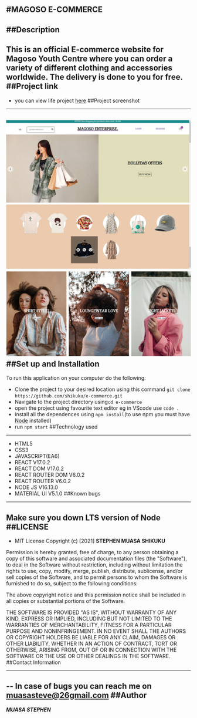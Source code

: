 #MAGOSO E-COMMERCE
---
##Description
---
This is an official E-commerce website for Magoso Youth Centre where you can order a variety of different clothing and accessories worldwide. The delivery is done to you for free.
##Project link
---
- you can view life project [here](https://github.com/shikuku/e-commerce.git)
##Project screenshot
***
![Website top section](public/images/ecommerce1.png)
![Website categories](public/images/ecommerce2.png)
![Website products](public/images/ecommerce3.png)
##Set up and Installation
---
To run this application on your computer do the following:
- Clone the project to your desired location using this command ```git clone https://github.com/shikuku/e-commerce.git```
- Navigate to the project directory using```cd e-commerce```
- open the project using favourite text editor eg in VScode use ```code .```
- install all the dependences using ```npm install```(to use npm you must have [Node](https://nodejs.org/en/) installed)
- run ```npm start```
##Technology used
---
- HTML5
- CSS3 
- JAVASCRIPT(EA6)
- REACT V17.0.2
- REACT DOM V17.0.2
- REACT ROUTER DOM V6.0.2
- REACT ROUTER V6.0.2
- NODE JS V16.13.0
- MATERIAL UI V5.1.0
##Known bugs
---
Make sure you down **LTS** version of Node
##LICENSE
---
- MIT License
Copyright (c) [2021] **STEPHEN MUASA SHIKUKU**

Permission is hereby granted, free of charge, to any person obtaining a copy
of this software and associated documentation files (the "Software"), to deal
in the Software without restriction, including without limitation the rights
to use, copy, modify, merge, publish, distribute, sublicense, and/or sell
copies of the Software, and to permit persons to whom the Software is
furnished to do so, subject to the following conditions:

The above copyright notice and this permission notice shall be included in all
copies or substantial portions of the Software.

THE SOFTWARE IS PROVIDED "AS IS", WITHOUT WARRANTY OF ANY KIND, EXPRESS OR
IMPLIED, INCLUDING BUT NOT LIMITED TO THE WARRANTIES OF MERCHANTABILITY,
FITNESS FOR A PARTICULAR PURPOSE AND NONINFRINGEMENT. IN NO EVENT SHALL THE
AUTHORS OR COPYRIGHT HOLDERS BE LIABLE FOR ANY CLAIM, DAMAGES OR OTHER
LIABILITY, WHETHER IN AN ACTION OF CONTRACT, TORT OR OTHERWISE, ARISING FROM,
OUT OF OR IN CONNECTION WITH THE SOFTWARE OR THE USE OR OTHER DEALINGS IN THE
SOFTWARE.
##Contact Information
***
-- In case of bugs you can reach me on muasasteve@26gmail.com
##Author
---
***MUASA STEPHEN***
